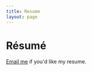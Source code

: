 ```yaml
---
title: Resume
layout: page
---
```

# Résumé

[Email me](mailto:contact@callacarter.com?Subject=Your%20Resume) if you'd like my resume.